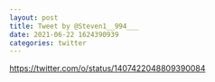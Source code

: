 ```yaml
--- 
layout: post 
title: Tweet by @Steven1__994___ 
date: 2021-06-22 1624390939 
categories: twitter 
--- 
```

https://twitter.com/o/status/1407422048809390084